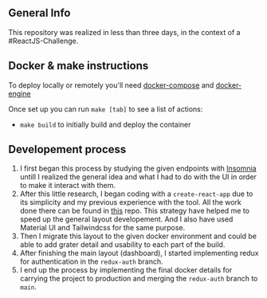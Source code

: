 ## General Info ##
This repository was realized in less than three days, in the context of a #ReactJS-Challenge.

## Docker & make instructions ##
To deploy locally or remotely you'll need [docker-compose](https://docs.docker.com/compose/install/) and [docker-engine](https://docs.docker.com/engine/installation/linux/ubuntulinux/)

Once set up you can run `make [tab]` to see a list of actions:

  *  `make build` to initially build and deploy the container

## Developement process ##
1) I first began this process by studying the given endpoints with [Insomnia](http://insomnia.rest) untill 
I realized the general idea and what I had to do with the UI in order to make it interact with them.
2) After this little research, I began coding with a `create-react-app` due to its simplicity 
and my previous experience with the tool. All the work done there can be found in [this](https://github.com/tomaselizondo/ReactDevChallenge-utils) repo.
This strategy have helped me to speed up the general layout developement. 
And I also have used Material UI and Tailwindcss for the same purpose.
3) Then I migrate this layout to the given docker environment and could be able to add grater detail and usability
to each part of the build.
4) After finishing the main layout (dashboard), I started implementing redux for authentication in the `redux-auth` branch.
5) I end up the process by implementing the final docker details for carrying the project to production and merging the `redux-auth` branch to `main`.
